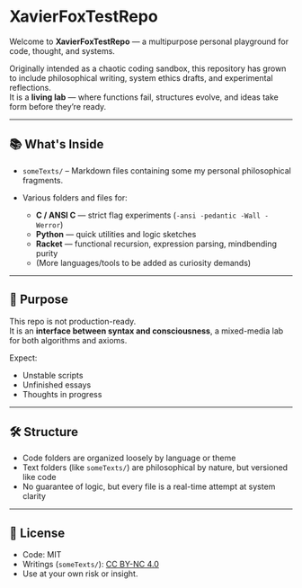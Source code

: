 # XavierFoxTestRepo

Welcome to **XavierFoxTestRepo** — a multipurpose personal playground for code, thought, and systems.

Originally intended as a chaotic coding sandbox, this repository has grown to include philosophical writing, system ethics drafts, and experimental reflections.  
It is a **living lab** — where functions fail, structures evolve, and ideas take form before they’re ready.

---

## 📚 What's Inside

- `someTexts/` – Markdown files containing some my personal philosophical fragments.

- Various folders and files for:
  - **C / ANSI C** — strict flag experiments (`-ansi -pedantic -Wall -Werror`)
  - **Python** — quick utilities and logic sketches
  - **Racket** — functional recursion, expression parsing, mindbending purity
  - (More languages/tools to be added as curiosity demands)

---

## 🧠 Purpose

This repo is not production-ready.  
It is an **interface between syntax and consciousness**, a mixed-media lab for both algorithms and axioms.

Expect:
- Unstable scripts
- Unfinished essays
- Thoughts in progress

---

## 🛠️ Structure

- Code folders are organized loosely by language or theme
- Text folders (like `someTexts/`) are philosophical by nature, but versioned like code
- No guarantee of logic, but every file is a real-time attempt at system clarity

---

## 📎 License

- Code: MIT  
- Writings (`someTexts/`): [CC BY-NC 4.0](https://creativecommons.org/licenses/by-nc/4.0/)  
- Use at your own risk or insight.
